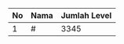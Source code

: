 | No | Nama            | Jumlah Level |
|----|-----------------|--------------|
| 1  | #    |    3345        |
